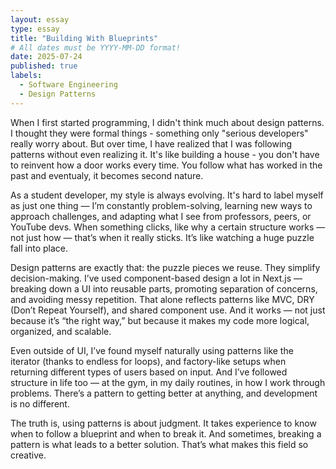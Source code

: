 ```yaml
---
layout: essay
type: essay
title: "Building With Blueprints"
# All dates must be YYYY-MM-DD format!
date: 2025-07-24
published: true
labels:
  - Software Engineering
  - Design Patterns
---
```


When I first started programming, I didn't think much about design patterns. I thought they were formal things - something only "serious developers" really worry about. But over time, I have realized that I was following patterns without even realizing it. It's like building a house - you don't have to reinvent how a door works every time. You follow what has worked in the past and eventualy, it becomes second nature. 

As a student developer, my style is always evolving. It's hard to label myself as just one thing — I’m constantly problem-solving, learning new ways to approach challenges, and adapting what I see from professors, peers, or YouTube devs. When something clicks, like why a certain structure works — not just how — that’s when it really sticks. It’s like watching a huge puzzle fall into place.

Design patterns are exactly that: the puzzle pieces we reuse. They simplify decision-making. I’ve used component-based design a lot in Next.js — breaking down a UI into reusable parts, promoting separation of concerns, and avoiding messy repetition. That alone reflects patterns like MVC, DRY (Don’t Repeat Yourself), and shared component use. And it works — not just because it’s “the right way,” but because it makes my code more logical, organized, and scalable.

Even outside of UI, I’ve found myself naturally using patterns like the iterator (thanks to endless for loops), and factory-like setups when returning different types of users based on input. And I’ve followed structure in life too — at the gym, in my daily routines, in how I work through problems. There’s a pattern to getting better at anything, and development is no different.

The truth is, using patterns is about judgment. It takes experience to know when to follow a blueprint and when to break it. And sometimes, breaking a pattern is what leads to a better solution. That’s what makes this field so creative.
